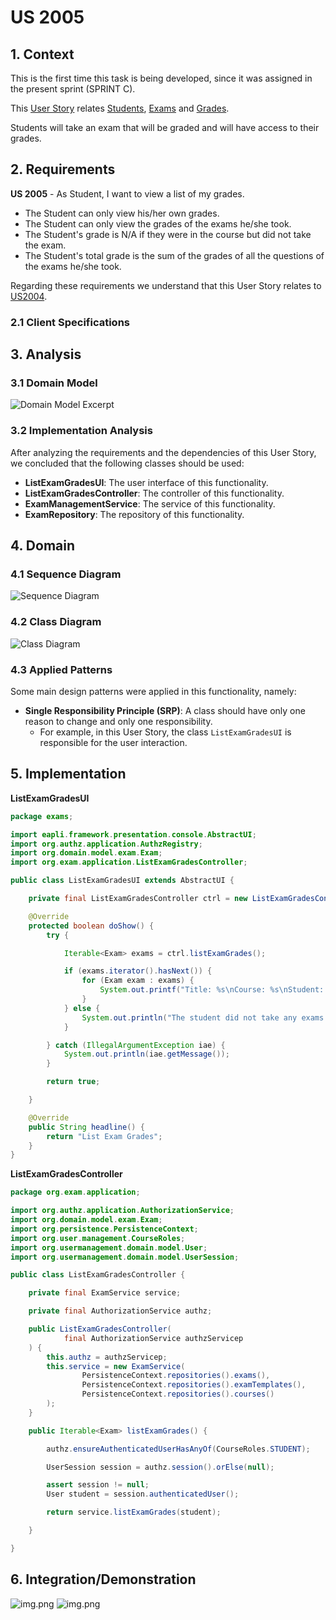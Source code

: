 # US 2005

## 1. Context

This is the first time this task is being developed, since it was assigned in the present sprint (SPRINT C).

This [User Story](../../Glossary.md)  relates [Students](../../Glossary.md), [Exams](../../Glossary.md) and [Grades](../../Glossary.md).

Students will take an exam that will be graded and will have access to their grades.

## 2. Requirements

**US 2005** - As Student, I want to view a list of my grades.

- The Student can only view his/her own grades.
- The Student can only view the grades of the exams he/she took. 
- The Student's grade is N/A if they were in the course but did not take the exam.
- The Student's total grade is the sum of the grades of all the questions of the exams he/she took.

Regarding these requirements we understand that this User Story relates to [US2004](../US_2004/readme.md).

### 2.1 Client Specifications

## 3. Analysis

### 3.1 Domain Model

![Domain Model Excerpt](Analysis/DomainModelExcerpt.svg)

### 3.2 Implementation Analysis

After analyzing the requirements and the dependencies of this User Story, we concluded that the following classes should be used:

- **ListExamGradesUI**: The user interface of this functionality.
- **ListExamGradesController**: The controller of this functionality.
- **ExamManagementService**: The service of this functionality.
- **ExamRepository**: The repository of this functionality.

## 4. Domain

### 4.1 Sequence Diagram

![Sequence Diagram](SD/ListExamGrades-SD.svg "List Grades - Sequence Diagram")

### 4.2 Class Diagram

![Class Diagram](CD/ListExamGrades-CD.svg "List Grades - Class Diagram")

### 4.3 Applied Patterns

Some main design patterns were applied in this functionality, namely:
- **Single Responsibility Principle (SRP)**: A class should have only one reason to change and only one responsibility.
    - For example, in this User Story, the class `ListExamGradesUI` is responsible for the user interaction.

## 5. Implementation

**ListExamGradesUI**

```java
package exams;

import eapli.framework.presentation.console.AbstractUI;
import org.authz.application.AuthzRegistry;
import org.domain.model.exam.Exam;
import org.exam.application.ListExamGradesController;

public class ListExamGradesUI extends AbstractUI {

    private final ListExamGradesController ctrl = new ListExamGradesController(AuthzRegistry.authorizationService());

    @Override
    protected boolean doShow() {
        try {

            Iterable<Exam> exams = ctrl.listExamGrades();

            if (exams.iterator().hasNext()) {
                for (Exam exam : exams) {
                    System.out.printf("Title: %s\nCourse: %s\nStudent: %s\nGrade: %.2f\n\n", exam.title(), exam.course(), exam.student(), exam.schoolGrade());
                }
            } else {
                System.out.println("The student did not take any exams yet");
            }

        } catch (IllegalArgumentException iae) {
            System.out.println(iae.getMessage());
        }

        return true;

    }

    @Override
    public String headline() {
        return "List Exam Grades";
    }
}
```

**ListExamGradesController**

```java
package org.exam.application;

import org.authz.application.AuthorizationService;
import org.domain.model.exam.Exam;
import org.persistence.PersistenceContext;
import org.user.management.CourseRoles;
import org.usermanagement.domain.model.User;
import org.usermanagement.domain.model.UserSession;

public class ListExamGradesController {

    private final ExamService service;

    private final AuthorizationService authz;

    public ListExamGradesController(
            final AuthorizationService authzServicep
    ) {
        this.authz = authzServicep;
        this.service = new ExamService(
                PersistenceContext.repositories().exams(),
                PersistenceContext.repositories().examTemplates(),
                PersistenceContext.repositories().courses()
        );
    }

    public Iterable<Exam> listExamGrades() {

        authz.ensureAuthenticatedUserHasAnyOf(CourseRoles.STUDENT);

        UserSession session = authz.session().orElse(null);

        assert session != null;
        User student = session.authenticatedUser();

        return service.listExamGrades(student);

    }

}
```

## 6. Integration/Demonstration
![img.png](ListExamGradesUI.png)
![img.png](Database.png)